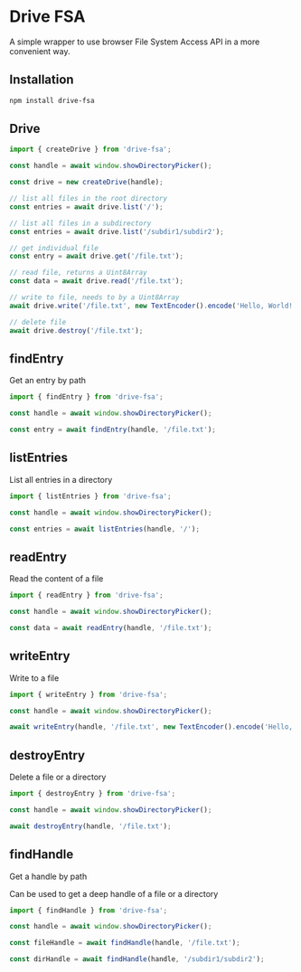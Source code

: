 # Drive FSA

A simple wrapper to use browser File System Access API in a more convenient way.


## Installation

```bash 
npm install drive-fsa
```

## Drive

```ts
import { createDrive } from 'drive-fsa';

const handle = await window.showDirectoryPicker();

const drive = new createDrive(handle);

// list all files in the root directory
const entries = await drive.list('/');

// list all files in a subdirectory
const entries = await drive.list('/subdir1/subdir2');

// get individual file
const entry = await drive.get('/file.txt');

// read file, returns a Uint8Array
const data = await drive.read('/file.txt');

// write to file, needs to by a Uint8Array
await drive.write('/file.txt', new TextEncoder().encode('Hello, World!'));

// delete file 
await drive.destroy('/file.txt');
```

## findEntry 

Get an entry by path

```ts
import { findEntry } from 'drive-fsa';

const handle = await window.showDirectoryPicker();

const entry = await findEntry(handle, '/file.txt');
```

## listEntries

List all entries in a directory

```ts 
import { listEntries } from 'drive-fsa';

const handle = await window.showDirectoryPicker();

const entries = await listEntries(handle, '/');
```

## readEntry

Read the content of a file

```ts 
import { readEntry } from 'drive-fsa';

const handle = await window.showDirectoryPicker();

const data = await readEntry(handle, '/file.txt');
```

## writeEntry 

Write to a file

```ts 
import { writeEntry } from 'drive-fsa';

const handle = await window.showDirectoryPicker();

await writeEntry(handle, '/file.txt', new TextEncoder().encode('Hello, World!'));
```

## destroyEntry 

Delete a file or a directory

```ts
import { destroyEntry } from 'drive-fsa';

const handle = await window.showDirectoryPicker();

await destroyEntry(handle, '/file.txt');
```

## findHandle

Get a handle by path

Can be used to get a deep handle of a file or a directory

```ts
import { findHandle } from 'drive-fsa';

const handle = await window.showDirectoryPicker();

const fileHandle = await findHandle(handle, '/file.txt');

const dirHandle = await findHandle(handle, '/subdir1/subdir2');
```
